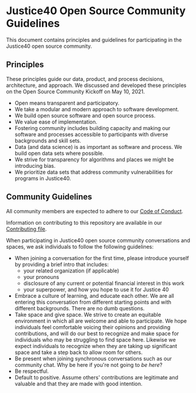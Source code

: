 # Justice40 Open Source Community Guidelines

This document contains principles and guidelines for participating in the Justice40 open source community.

## Principles
These principles guide our data, product, and process decisions, architecture, and approach. We discussed and developed these principles on the Open Source Community Kickoff on May 10, 2021.

* Open means transparent and participatory.
* We take a modular and modern approach to software development.
* We build open source software and open source process.
* We value ease of implementation.
* Fostering community includes building capacity and making our software and processes accessible to participants with diverse backgrounds and skill sets.
* Data (and data science) is as important as software and process. We build open data sets where possible.
* We strive for transparency for algorithms and places we might be introducing bias.
* We prioritize data sets that address community vulnerabilities for programs in Justice40.

## Community Guidelines

All community members are expected to adhere to our [Code of Conduct](CODE_OF_CONDUCT.md).

Information on contributing to this repository are available in our [Contributing file](CONTRIBUTING.md).

When participating in Justice40 open source community conversations and spaces, we ask individuals to follow the following guidelines:

* When joining a conversation for the first time, please introduce yourself by providing a brief intro that includes:
    * your related organization (if applicable)
    * your pronouns
    * disclosure of any current or potential financial interest in this work
    * your superpower, and how you hope to use it for Justice 40
* Embrace a culture of learning, and educate each other. We are all entering this conversation from different starting points and with different backgrounds. There are no dumb questions.
* Take space and give space. We strive to create an equitable environment in which all are welcome and able to participate. We hope individuals feel comfortable voicing their opinions and providing contributions, and will do our best to recognize and make space for individuals who may be struggling to find space here. Likewise we expect individuals to recognize when they are taking up significant space and take a step back to allow room for others.
* Be present when joining synchronous conversations such as our community chat. Why be here if you're not going to _be here_?
* Be respectful.
* Default to positive. Assume others' contributions are legitimate and valuable and that they are made with good intention.
